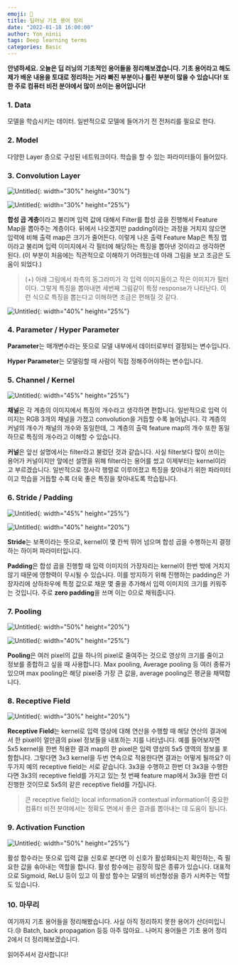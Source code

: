 ```yaml
---
emoji: 🎼
title: 딥러닝 기초 용어 정리
date: "2022-01-18 16:00:00"
author: Yon_ninii
tags: Deep learning terms
categories: Basic
---
```


**안녕하세요. 오늘은 딥 러닝의 기초적인 용어들을 정리해보겠습니다. 기초 용어라고 해도 제가 배운 내용을 토대로 정리하는 거라 빠진 부분이나 틀린 부분이 많을 수 있습니다! 또한 주로 컴퓨터 비전 분야에서 많이 쓰이는 용어입니다!**

### 1. Data

모델을 학습시키는 데이터. 일반적으로 모델에 들어가기 전 전처리를 필요로 한다.

### 2. Model

다양한 Layer 층으로 구성된 네트워크이다. 학습을 할 수 있는 파라미터들이 들어있다.

### 3. Convolution Layer

![Untitled](Deep%20learning%20terms%20dffa3910b4b64ea9a4f0cbb19ce9ca2f/Untitled.png){: width="30%" height="30%"}

![Untitled](Deep%20learning%20terms%20dffa3910b4b64ea9a4f0cbb19ce9ca2f/Untitled%201.png){: width="30%" height="25%"}

**합성 곱 계층**이라고 불리며 입력 값에 대해서 Filter를 합성 곱을 진행해서 Feature Map을 뽑아주는 계층이다. 뒤에서 나오겠지만 padding이라는 과정을 거치지 않으면 입력에 비해 출력 map은 크기가 줄어든다. 이렇게 나온 출력 Feature Map은 특징 맵이라고 불리며 입력 이미지에서 각 필터에 해당하는 특징을 뽑아낸 것이라고 생각하면 된다. (이 부분이 처음에는 직관적으로 이해하기 어려웠는데 아래 그림을 보고 조금은 도움이 되었다.)

> (+) 아래 그림에서 좌측의 동그라미가 각 입력 이미지들이고 작은 이미지가 필터이다. 그렇게 특징을 뽑아내면 세번째 그림같이 특정 response가 나타난다. 이런 식으로 특징을 뽑는다고 이해하면 조금은 편해질 것 같다.

![Untitled](Deep%20learning%20terms%20dffa3910b4b64ea9a4f0cbb19ce9ca2f/Untitled%202.png){: width="40%" height="25%"}

### 4. Parameter / Hyper Parameter

**Parameter**는 매개변수라는 뜻으로 모델 내부에서 데이터로부터 결정되는 변수입니다.

**Hyper Parameter**는 모델링할 때 사람이 직접 정해주어야하는 변수입니다.

### 5. Channel / Kernel

![Untitled](Deep%20learning%20terms%20dffa3910b4b64ea9a4f0cbb19ce9ca2f/Untitled%203.png){: width="45%" height="25%"}

**채널**은 각 계층의 이미지에서 특징의 개수라고 생각하면 편합니다. 일반적으로 입력 이미지는 RGB 3개의 채널을 가졌고 convolution을 거듭할 수록 늘어납니다. 각 계층의 커널의 개수가 채널의 개수와 동일한데, 그 계층의 출력 feature map의 개수 또한 동일하므로 특징의 개수라고 이해할 수 있습니다.

**커널**은 앞선 설명에서는 filter라고 불렀던 것과 같습니다. 사실 filter보다 많이 쓰이는 용어가 커널이지만 앞에선 설명을 위해 filter라는 용어를 썼고 이제부터는 kernel이라고 부르겠습니다. 일반적으로 정사각 행렬로 이루어졌고 특징을 찾아내기 위한 파라미터이고 학습을 거듭할 수록 더욱 좋은 특징을 찾아내도록 학습됩니다.

### 6. Stride / Padding

![Untitled](Deep%20learning%20terms%20dffa3910b4b64ea9a4f0cbb19ce9ca2f/Untitled%204.png){: width="45%" height="25%"}

![Untitled](Deep%20learning%20terms%20dffa3910b4b64ea9a4f0cbb19ce9ca2f/Untitled%205.png){: width="40%" height="20%"}

**Stride**는 보폭이라는 뜻으로, kernel이 몇 칸씩 뛰어 넘으며 합성 곱을 수행하는지 결정하는 하이퍼 파라미터입니다.

**Padding**은 합성 곱을 진행할 때 입력 이미지의 가장자리는 kernel이 한번 밖에 거치지 않기 때문에 영향력이 무시될 수 있습니다. 이를 방지하기 위해 진행하는 padding은 가장자리에 상하좌우에 특정 값으로 채운 몇 줄을 추가해서 입력 이미지의 크기를 키워주는 것입니다. 주로 **zero padding**을 쓰며 이는 0으로 채워줍니다.

### 7. Pooling

![Untitled](Deep%20learning%20terms%20dffa3910b4b64ea9a4f0cbb19ce9ca2f/Untitled%206.png){: width="50%" height="20%"}

![Untitled](Deep%20learning%20terms%20dffa3910b4b64ea9a4f0cbb19ce9ca2f/Untitled%207.png){: width="40%" height="25%"}

**Pooling**은 여러 pixel의 값을 하나의 pixel로 줄여주는 것으로 영상의 크기를 줄이고 정보를 종합하고 싶을 때 사용합니다. Max pooling, Average pooling 등 여러 종류가 있으며 max pooling은 해당 pixel중 가장 큰 값을, average pooling은 평균을 채택합니다.

### 8. Receptive Field

![Untitled](Deep%20learning%20terms%20dffa3910b4b64ea9a4f0cbb19ce9ca2f/Untitled%208.png){: width="30%" height="20%"}

**Receptive Field**는 kernel로 입력 영상에 대해 연산을 수행할 때 해당 연산의 결과에서 한 pixel이 얼만큼의 pixel 정보들을 내포하는 지를 나타냅니다. 예를 들어보자면 5x5 kernel을 한번 적용한 결과 map의 한 pixel은 입력 영상의 5x5 영역의 정보를 포함합니다. 그렇다면 3x3 kernel을 두번 연속으로 적용한다면 결과는 어떻게 될까요? 이 두가지 예의 receptive field는 서로 같습니다. 3x3을 수행하고 한번 더 3x3을 수행한다면 3x3의 receptive field를 가지고 있는 첫 번째 feature map에서 3x3을 한번 더 진행한 것이므로 5x5의 같은 receptive field를 가집니다.

> 큰 receptive field는 local information과 contextual information이 중요한 컴퓨터 비전 분야에서는 정확도 면에서 좋은 결과를 뽑아내는 데 도움이 됩니다.

### 9. Activation Function

![Untitled](Deep%20learning%20terms%20dffa3910b4b64ea9a4f0cbb19ce9ca2f/Untitled%209.png){: width="50%" height="25%"}

활성 함수라는 뜻으로 입력 값을 신호로 본다면 이 신호가 활성화되는지 확인하는, 즉 필요한 값을 솎아내는 역할을 합니다. 활성 함수에는 굉장히 많은 종류가 있습니다. 대표적으로 Sigmoid, ReLU 등이 있고 이 활성 함수는 모델의 비선형성을 증가 시켜주는 역할도 있습니다.

### 10. 마무리

여기까지 기초 용어들을 정리해봤습니다. 사실 아직 정리하지 못한 용어가 산더미입니다.😢 Batch, back propagation 등등 아주 많아요.. 나머지 용어들은 기초 용어 정리 2에서 더 정리해보겠습니다.

읽어주셔서 감사합니다!

```toc
```
